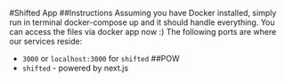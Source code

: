 #Shifted App
##Instructions
Assuming you have Docker installed, simply run in terminal docker-compose up and it should handle everything. You can access the files via docker app now :) The following ports are where our services reside:

- `3000` or `localhost:3000` for `shifted`
##POW
- `shifted` - powered by next.js
